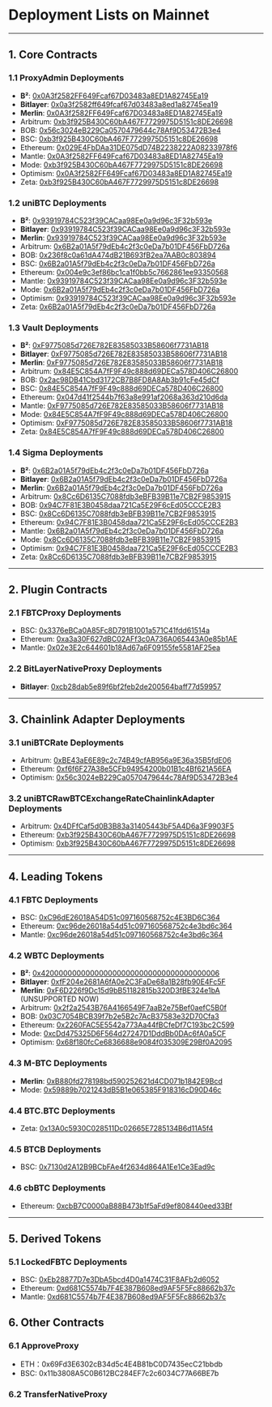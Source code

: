 # Deployment Lists on Mainnet

---------------------------------------------------

## 1. Core Contracts
### 1.1 ProxyAdmin Deployments
- **B²**: [0x0A3f2582FF649Fcaf67D03483a8ED1A82745Ea19](https://explorer.bsquared.network/address/0x0A3f2582FF649Fcaf67D03483a8ED1A82745Ea19)
- **Bitlayer**: [0x0a3f2582ff649fcaf67d03483a8ed1a82745ea19](https://www.btrscan.com/address/0x0a3f2582ff649fcaf67d03483a8ed1a82745ea19?tab=Transactions)
- **Merlin**: [0x0A3f2582FF649Fcaf67D03483a8ED1A82745Ea19](https://scan.merlinchain.io/address/0x0A3f2582FF649Fcaf67D03483a8ED1A82745Ea19)
- Arbitrum: [0xb3f925B430C60bA467F7729975D5151c8DE26698](https://arbiscan.io/address/0xb3f925B430C60bA467F7729975D5151c8DE26698)
- BOB: [0x56c3024eB229Ca0570479644c78Af9D53472B3e4](https://explorer.gobob.xyz/address/0x56c3024eB229Ca0570479644c78Af9D53472B3e4)
- BSC: [0xb3f925B430C60bA467F7729975D5151c8DE26698](https://bscscan.com/address/0xb3f925B430C60bA467F7729975D5151c8DE26698)
- Ethereum: [0x029E4FbDAa31DE075dD74B2238222A08233978f6](https://etherscan.io/address/0x029E4FbDAa31DE075dD74B2238222A08233978f6)
- Mantle: [0x0A3f2582FF649Fcaf67D03483a8ED1A82745Ea19](https://mantlescan.xyz/address/0x0A3f2582FF649Fcaf67D03483a8ED1A82745Ea19)
- Mode: [0xb3f925B430C60bA467F7729975D5151c8DE26698](https://modescan.io/address/0xb3f925B430C60bA467F7729975D5151c8DE26698)
- Optimism: [0x0A3f2582FF649Fcaf67D03483a8ED1A82745Ea19](https://optimistic.etherscan.io/address/0x0A3f2582FF649Fcaf67D03483a8ED1A82745Ea19)
- Zeta: [0xb3f925B430C60bA467F7729975D5151c8DE26698](https://zetachain.blockscout.com/address/0xb3f925B430C60bA467F7729975D5151c8DE26698)

### 1.2 uniBTC Deployments
- **B²**: [0x93919784C523f39CACaa98Ee0a9d96c3F32b593e](https://explorer.bsquared.network/address/0x93919784C523f39CACaa98Ee0a9d96c3F32b593e) 
- **Bitlayer**: [0x93919784C523f39CACaa98Ee0a9d96c3F32b593e](https://www.btrscan.com/address/0x93919784C523f39CACaa98Ee0a9d96c3F32b593e?tab=Transactions)
- **Merlin**: [0x93919784C523f39CACaa98Ee0a9d96c3F32b593e](https://scan.merlinchain.io/address/0x93919784C523f39CACaa98Ee0a9d96c3F32b593e)
- Arbitrum: [0x6B2a01A5f79dEb4c2f3c0eDa7b01DF456FbD726a](https://arbiscan.io/address/0x6B2a01A5f79dEb4c2f3c0eDa7b01DF456FbD726a)
- BOB: [0x236f8c0a61dA474dB21B693fB2ea7AAB0c803894](https://explorer.gobob.xyz/address/0x236f8c0a61dA474dB21B693fB2ea7AAB0c803894)
- BSC: [0x6B2a01A5f79dEb4c2f3c0eDa7b01DF456FbD726a](https://bscscan.com/address/0x6B2a01A5f79dEb4c2f3c0eDa7b01DF456FbD726a)
- Ethereum: [0x004e9c3ef86bc1ca1f0bb5c7662861ee93350568](https://etherscan.io/address/0x004e9c3ef86bc1ca1f0bb5c7662861ee93350568)
- Mantle: [0x93919784C523f39CACaa98Ee0a9d96c3F32b593e](https://mantlescan.xyz/address/0x93919784C523f39CACaa98Ee0a9d96c3F32b593e)
- Mode: [0x6B2a01A5f79dEb4c2f3c0eDa7b01DF456FbD726a](https://modescan.io/token/0x6B2a01A5f79dEb4c2f3c0eDa7b01DF456FbD726a)
- Optimism: [0x93919784C523f39CACaa98Ee0a9d96c3F32b593e](https://optimistic.etherscan.io/address/0x93919784C523f39CACaa98Ee0a9d96c3F32b593e)
- Zeta: [0x6B2a01A5f79dEb4c2f3c0eDa7b01DF456FbD726a](https://zetachain.blockscout.com/address/0x6B2a01A5f79dEb4c2f3c0eDa7b01DF456FbD726a)

### 1.3 Vault Deployments
- **B²**: [0xF9775085d726E782E83585033B58606f7731AB18](https://explorer.bsquared.network/address/0xF9775085d726E782E83585033B58606f7731AB18)
- **Bitlayer**: [0xF9775085d726E782E83585033B58606f7731AB18](https://www.btrscan.com/address/0xF9775085d726E782E83585033B58606f7731AB18?tab=Transactions)
- **Merlin**: [0xF9775085d726E782E83585033B58606f7731AB18](https://scan.merlinchain.io/address/0xF9775085d726E782E83585033B58606f7731AB18)
- Arbitrum: [0x84E5C854A7fF9F49c888d69DECa578D406C26800](https://arbiscan.io/address/0x84E5C854A7fF9F49c888d69DECa578D406C26800)
- BOB: [0x2ac98DB41Cbd3172CB7B8FD8A8Ab3b91cFe45dCf](https://explorer.gobob.xyz/address/0x2ac98DB41Cbd3172CB7B8FD8A8Ab3b91cFe45dCf)
- BSC: [0x84E5C854A7fF9F49c888d69DECa578D406C26800](https://bscscan.com/address/0x84E5C854A7fF9F49c888d69DECa578D406C26800)
- Ethereum: [0x047d41f2544b7f63a8e991af2068a363d210d6da](https://etherscan.io/address/0x047d41f2544b7f63a8e991af2068a363d210d6da)
- Mantle: [0xF9775085d726E782E83585033B58606f7731AB18](https://mantlescan.xyz/address/0xF9775085d726E782E83585033B58606f7731AB18)
- Mode: [0x84E5C854A7fF9F49c888d69DECa578D406C26800](https://modescan.io/address/0x84E5C854A7fF9F49c888d69DECa578D406C26800)
- Optimism: [0xF9775085d726E782E83585033B58606f7731AB18](https://optimistic.etherscan.io/address/0xF9775085d726E782E83585033B58606f7731AB18)
- Zeta: [0x84E5C854A7fF9F49c888d69DECa578D406C26800](https://zetachain.blockscout.com/address/0x84E5C854A7fF9F49c888d69DECa578D406C26800)

### 1.4 Sigma Deployments
- **B²**: [0x6B2a01A5f79dEb4c2f3c0eDa7b01DF456FbD726a](https://explorer.bsquared.network/address/0x94c7f81e3b0458daa721ca5e29f6ced05ccce2b3)
- **Bitlayer**: [0x6B2a01A5f79dEb4c2f3c0eDa7b01DF456FbD726a](https://www.btrscan.com/address/0x6b2a01a5f79deb4c2f3c0eda7b01df456fbd726a?tab=Transactions)
- **Merlin**: [0x6B2a01A5f79dEb4c2f3c0eDa7b01DF456FbD726a](https://scan.merlinchain.io/address/0x6B2a01A5f79dEb4c2f3c0eDa7b01DF456FbD726a)
- Arbitrum: [0x8Cc6D6135C7088fdb3eBFB39B11e7CB2F9853915](https://arbiscan.io/address/0x8cc6d6135c7088fdb3ebfb39b11e7cb2f9853915)
- BOB: [0x94C7F81E3B0458daa721Ca5E29F6cEd05CCCE2B3](https://explorer.gobob.xyz/address/0x94C7F81E3B0458daa721Ca5E29F6cEd05CCCE2B3)
- BSC: [0x8Cc6D6135C7088fdb3eBFB39B11e7CB2F9853915](https://bscscan.com/address/0x8Cc6D6135C7088fdb3eBFB39B11e7CB2F9853915)
- Ethereum: [0x94C7F81E3B0458daa721Ca5E29F6cEd05CCCE2B3](https://etherscan.io/address/0x94C7F81E3B0458daa721Ca5E29F6cEd05CCCE2B3)
- Mantle: [0x6B2a01A5f79dEb4c2f3c0eDa7b01DF456FbD726a](https://mantlescan.xyz/address/0x6B2a01A5f79dEb4c2f3c0eDa7b01DF456FbD726a)
- Mode: [0x8Cc6D6135C7088fdb3eBFB39B11e7CB2F9853915](https://modescan.io/address/0x8Cc6D6135C7088fdb3eBFB39B11e7CB2F9853915)
- Optimism: [0x94C7F81E3B0458daa721Ca5E29F6cEd05CCCE2B3](https://optimistic.etherscan.io/address/0x94C7F81E3B0458daa721Ca5E29F6cEd05CCCE2B3)
- Zeta: [0x8Cc6D6135C7088fdb3eBFB39B11e7CB2F9853915](https://zetachain.blockscout.com/address/0x8Cc6D6135C7088fdb3eBFB39B11e7CB2F9853915)

---------------------------------------------------

## 2. Plugin Contracts
### 2.1 FBTCProxy Deployments
- BSC: [0x3376eBCa0A85Fc8D791B1001a571C41fdd61514a](https://bscscan.com/address/0x3376eBCa0A85Fc8D791B1001a571C41fdd61514a)
- Ethereum: [0xa3a30F627dBC02AFf3c0A736A065443A0e85b1AE](https://etherscan.io/address/0xa3a30F627dBC02AFf3c0A736A065443A0e85b1AE)
- Mantle: [0x02e3E2c644601b18Ad67a6F09155fe5581AF25ea](https://explorer.mantle.xyz/address/0x02e3E2c644601b18Ad67a6F09155fe5581AF25ea)

### 2.2 BitLayerNativeProxy Deployments
- **Bitlayer**: [0xcb28dab5e89f6bf2feb2de200564baff77d59957](https://www.btrscan.com/address/0xcb28dab5e89f6bf2feb2de200564baff77d59957?tab=Transactions)

---------------------------------------------------

## 3. Chainlink Adapter Deployments
### 3.1 uniBTCRate Deployments
- Arbitrum:  [0xBE43aE6E89c2c74B49cfAB956a9E36a35B5fdE06](https://arbiscan.io/address/0xBE43aE6E89c2c74B49cfAB956a9E36a35B5fdE06)
- Ethereum: [0xf6f6F27A38e5CFb94954200b01B1c4Bf621A56EA](https://etherscan.io/address/0xf6f6F27A38e5CFb94954200b01B1c4Bf621A56EA)
- Optimism: [0x56c3024eB229Ca0570479644c78Af9D53472B3e4](https://optimistic.etherscan.io/address/0x56c3024eB229Ca0570479644c78Af9D53472B3e4)

### 3.2 uniBTCRawBTCExchangeRateChainlinkAdapter Deployments
- Arbitrum: [0x4DFfCaf5d0B3B83a31405443bF5A4D6a3F9903F5](https://arbiscan.io/address/0x4DFfCaf5d0B3B83a31405443bF5A4D6a3F9903F5)
- Ethereum: [0xb3f925B430C60bA467F7729975D5151c8DE26698](https://etherscan.io/address/0xb3f925B430C60bA467F7729975D5151c8DE26698)
- Optimism: [0xb3f925B430C60bA467F7729975D5151c8DE26698](https://optimistic.etherscan.io/address/0xb3f925B430C60bA467F7729975D5151c8DE26698)

---------------------------------------------------

## 4. Leading Tokens
### 4.1 FBTC Deployments
- BSC: [0xC96dE26018A54D51c097160568752c4E3BD6C364](https://bscscan.com/address/0xC96dE26018A54D51c097160568752c4E3BD6C364)
- Ethereum: [0xc96de26018a54d51c097160568752c4e3bd6c364](https://etherscan.io/address/0xc96de26018a54d51c097160568752c4e3bd6c364)
- Mantle: [0xc96de26018a54d51c097160568752c4e3bd6c364](https://mantlescan.xyz/address/0xc96de26018a54d51c097160568752c4e3bd6c364)

### 4.2 WBTC Deployments
- **B²**: [0x4200000000000000000000000000000000000006](https://explorer.bsquared.network/address/0x4200000000000000000000000000000000000006)
- **Bitlayer**: [0xfF204e2681A6fA0e2C3FaDe68a1B28fb90E4Fc5F](https://www.btrscan.com/address/0xfF204e2681A6fA0e2C3FaDe68a1B28fb90E4Fc5F?tab=Transactions)
- **Merlin**: [0xF6D226f9Dc15d9bB51182815b320D3fBE324e1bA](https://scan.merlinchain.io/address/0xF6D226f9Dc15d9bB51182815b320D3fBE324e1bA) (UNSUPPORTED NOW)
- Arbitrum: [0x2f2a2543B76A4166549F7aaB2e75Bef0aefC5B0f](https://arbiscan.io/address/0x2f2a2543B76A4166549F7aaB2e75Bef0aefC5B0f)
- BOB: [0x03C7054BCB39f7b2e5B2c7AcB37583e32D70Cfa3](https://explorer.gobob.xyz/address/0x03C7054BCB39f7b2e5B2c7AcB37583e32D70Cfa3)
- Ethereum: [0x2260FAC5E5542a773Aa44fBCfeDf7C193bc2C599](https://etherscan.io/address/0x2260FAC5E5542a773Aa44fBCfeDf7C193bc2C599)
- Mode: [0xcDd475325D6F564d27247D1DddBb0DAc6fA0a5CF](https://modescan.io/token/0xcDd475325D6F564d27247D1DddBb0DAc6fA0a5CF)
- Optimism: [0x68f180fcCe6836688e9084f035309E29Bf0A2095](https://optimistic.etherscan.io/address/0x68f180fcCe6836688e9084f035309E29Bf0A2095)

### 4.3 M-BTC Deployments
- **Merlin**: [0xB880fd278198bd590252621d4CD071b1842E9Bcd](https://scan.merlinchain.io/address/0xB880fd278198bd590252621d4CD071b1842E9Bcd)
- Mode: [0x59889b7021243dB5B1e065385F918316cD90D46c](https://modescan.io/token/0x59889b7021243dB5B1e065385F918316cD90D46c)

### 4.4 BTC.BTC Deployments
- Zeta: [0x13A0c5930C028511Dc02665E7285134B6d11A5f4](https://zetachain.blockscout.com/address/0x13A0c5930C028511Dc02665E7285134B6d11A5f4)

### 4.5 BTCB Deployments
- BSC: [0x7130d2A12B9BCbFAe4f2634d864A1Ee1Ce3Ead9c](https://bscscan.com/address/0x7130d2A12B9BCbFAe4f2634d864A1Ee1Ce3Ead9c)

### 4.6 cbBTC Deployments
- Ethereum: [0xcbB7C0000aB88B473b1f5aFd9ef808440eed33Bf](https://etherscan.io/token/0xcbb7c0000ab88b473b1f5afd9ef808440eed33bf)

---------------------------------------------------

## 5. Derived Tokens
### 5.1 LockedFBTC Deployments
- BSC: [0xEb28877D7e3DbA5bcd4D0a1474C31F8AFb2d6052](https://bscscan.com/address/0xEb28877D7e3DbA5bcd4D0a1474C31F8AFb2d6052)
- Ethereum: [0xd681C5574b7F4E387B608ed9AF5F5Fc88662b37c](https://etherscan.io/address/0xd681C5574b7F4E387B608ed9AF5F5Fc88662b37c)
- Mantle: [0xd681C5574b7F4E387B608ed9AF5F5Fc88662b37c](https://explorer.mantle.xyz/address/0xd681C5574b7F4E387B608ed9AF5F5Fc88662b37c)


## 6. Other Contracts
### 6.1 ApproveProxy
- ETH：0x69Fd3E6302cB34d5c4E4B81bC0D7435ecC21bbdb
- BSC: 0x11b3808A5C0B612BC284EF7c2c6034C77A66BE7b

### 6.2 TransferNativeProxy

